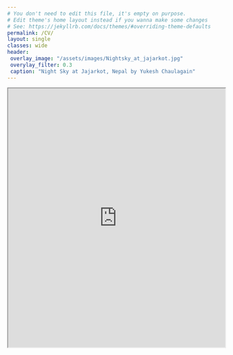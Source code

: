 ```yaml
---
# You don't need to edit this file, it's empty on purpose.
# Edit theme's home layout instead if you wanna make some changes
# See: https://jekyllrb.com/docs/themes/#overriding-theme-defaults
permalink: /CV/
layout: single
classes: wide
header: 
 overlay_image: "/assets/images/Nightsky_at_jajarkot.jpg"
 overylay_filter: 0.3
 caption: "Night Sky at Jajarkot, Nepal by Yukesh Chaulagain"
---
```



<iframe src="https://drive.google.com/file/d/11gtsEIeiPMI3dnTchY_SKXMKM1rkKzK7/view?usp=sharing/preview" width="100%" height="600px" allow="autoplay"></iframe>
